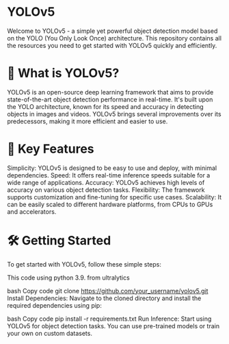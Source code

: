 
# YOLOv5
Welcome to YOLOv5 - a simple yet powerful object detection model based on the YOLO (You Only Look Once) architecture. This repository contains all the resources you need to get started with YOLOv5 quickly and efficiently.



# 🚀 What is YOLOv5?
YOLOv5 is an open-source deep learning framework that aims to provide state-of-the-art object detection performance in real-time. It's built upon the YOLO architecture, known for its speed and accuracy in detecting objects in images and videos. YOLOv5 brings several improvements over its predecessors, making it more efficient and easier to use.


# 🔑 Key Features
Simplicity: YOLOv5 is designed to be easy to use and deploy, with minimal dependencies.
Speed: It offers real-time inference speeds suitable for a wide range of applications.
Accuracy: YOLOv5 achieves high levels of accuracy on various object detection tasks.
Flexibility: The framework supports customization and fine-tuning for specific use cases.
Scalability: It can be easily scaled to different hardware platforms, from CPUs to GPUs and accelerators.

# 🛠️ Getting Started
To get started with YOLOv5, follow these simple steps:

This code using python 3.9. from ultralytics

bash
Copy code
git clone https://github.com/your_username/yolov5.git
Install Dependencies: Navigate to the cloned directory and install the required dependencies using pip:

bash
Copy code
pip install -r requirements.txt
Run Inference: Start using YOLOv5 for object detection tasks. You can use pre-trained models or train your own on custom datasets.

